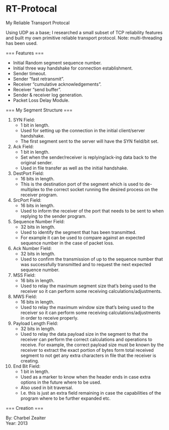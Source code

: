 RT-Protocal
===========

My Reliable Transport Protocal

Using UDP as a base; I researched a small subset of TCP reliability features and built
my own primitive reliable transport protocol. Note: multi-threading has been used.  

=== Features ===  

- Initial Random segment sequence number.
- Initial three way handshake for connection establishment.
- Sender timeout.
- Sender “fast retransmit”.
- Receiver “cumulative acknowledgements”.
- Receiver “send buffer”.
- Sender & receiver log generation.
- Packet Loss Delay Module.


=== My Segment Structure ===

1. SYN Field:
    - 1 bit in length.
    - Used for setting up the connection in the initial client/server handshake.
    - The first segment sent to the server will have the SYN field/bit set.
2. Ack Field:
    - 1 bit in length.
    - Set when the sender/receiver is replying/ack-ing data back to the original sender.
    - Used in file transfer as well as the initial handshake.
3. DestPort Field:
    - 16 bits in length.
    - This is the destination port of the segment which is used to de-multiplex to the correct socket running the desired process on the receiver program.
4. SrcPort Field:
    - 16 bits in length.
    - Used to inform the receiver of the port that needs to be sent to when replying to the sender program.
5. Sequence Number Field:
    - 32 bits in length.
    - Used to identify the segment that has been transmitted.
    - For example it can be used to compare against an expected sequence number in the case of packet loss.
6. Ack Number Field:
    - 32 bits in length.
    - Used to confirm the transmission of up to the sequence number that was successfully transmitted and to request the next expected sequence number.
7. MSS Field:
    - 16 bits in length.
    - Used to relay the maximum segment size that’s being used to the receiver so it can perform some receiving calculations/adjustments.
8. MWS Field:
    - 16 bits in length.
    - Used to relay the maximum window size that’s being used to the receiver so it can perform some receiving calculations/adjustments in order to receive properly.
9. Payload Length Field:
    - 32 bits in length.
    - Used to relay the data payload size in the segment to that the receiver can perform the correct calculations and operations to receive. For example, the correct payload size must be known by the receiver to extract the exact portion of bytes form total received segment to not get any extra characters in file that the receiver is creating.
10. End Bit Field:
    - 1 bit in length.
    - Used as a marker to know when the header ends in case extra options in the future where to be used.
    - Also used in bit traversal.
    - I.e. this is just an extra field remaining in case the capabilities of the program where to be further expanded etc.


=== Creation ===  

By: Charbel Zeaiter  
Year: 2013  
